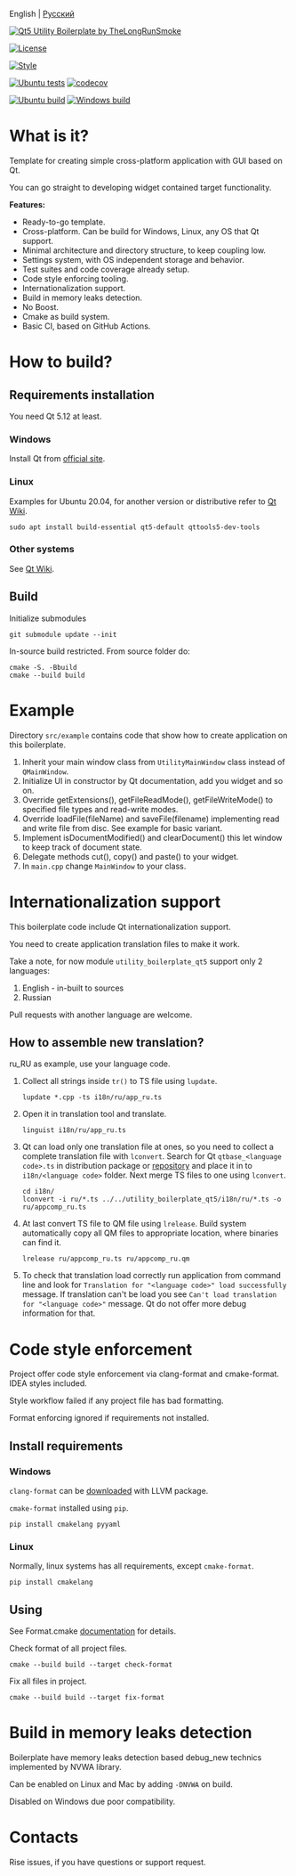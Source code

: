 English | [Русский](README.ru.MD)

[![Qt5 Utility Boilerplate by TheLongRunSmoke](https://user-images.githubusercontent.com/5612507/133026200-2b10dc0d-d11e-44cd-a816-48e3a27b6c4d.png)](#)

[![License](https://img.shields.io/badge/License-Apache%202.0-blue.svg)](https://opensource.org/licenses/Apache-2.0)

[![Style](https://github.com/TheLongRunSmoke/utility-boilerplate-qt/actions/workflows/style.yml/badge.svg?branch=main)](https://github.com/TheLongRunSmoke/utility-boilerplate-qt/actions/workflows/style.yml)

[![Ubuntu tests](https://github.com/TheLongRunSmoke/utility-boilerplate-qt/actions/workflows/ubuntu-tests.yml/badge.svg?branch=main)](https://github.com/TheLongRunSmoke/utility-boilerplate-qt/actions/workflows/ubuntu-tests.yml)
[![codecov](https://codecov.io/gh/TheLongRunSmoke/utility-boilerplate-qt/branch/main/graph/badge.svg?token=KM70OB0LHY)](https://codecov.io/gh/TheLongRunSmoke/utility-boilerplate-qt)

[![Ubuntu build](https://github.com/TheLongRunSmoke/utility-boilerplate-qt/actions/workflows/ubuntu-build.yml/badge.svg?branch=main)](https://github.com/TheLongRunSmoke/utility-boilerplate-qt/actions/workflows/ubuntu-build.yml)
[![Windows build](https://github.com/TheLongRunSmoke/utility-boilerplate-qt/actions/workflows/windows-build.yml/badge.svg?branch=main)](https://github.com/TheLongRunSmoke/utility-boilerplate-qt/actions/workflows/windows-build.yml)

# What is it?

Template for creating simple cross-platform application with GUI based on Qt.

You can go straight to developing widget contained target functionality.

**Features:**

* Ready-to-go template.
* Cross-platform. Can be build for Windows, Linux, any OS that Qt support.
* Minimal architecture and directory structure, to keep coupling low.
* Settings system, with OS independent storage and behavior.
* Test suites and code coverage already setup.
* Code style enforcing tooling.
* Internationalization support.
* Build in memory leaks detection.
* No Boost.
* Cmake as build system.
* Basic CI, based on GitHub Actions.

# How to build?

## Requirements installation

You need Qt 5.12 at least.

### Windows

Install Qt from [official site](https://www.qt.io/download).

### Linux

Examples for Ubuntu 20.04, for another version or distributive refer to [Qt Wiki](https://wiki.qt.io/Main).

```shell
sudo apt install build-essential qt5-default qttools5-dev-tools
```

### Other systems

See [Qt Wiki](https://wiki.qt.io/Main).

## Build
Initialize submodules
```shell
git submodule update --init
```

In-source build restricted. From source folder do:
```shell
cmake -S. -Bbuild
cmake --build build
```

# Example

Directory `src/example` contains code that show how to create application on this boilerplate.

1. Inherit your main window class from `UtilityMainWindow` class instead of `QMainWindow`.
2. Initialize UI in constructor by Qt documentation, add you widget and so on.
3. Override getExtensions(), getFileReadMode(), getFileWriteMode() to specified file types and read-write modes.
4. Override loadFile(fileName) and saveFile(filename) implementing read and write file from disc. See example for basic
   variant.
5. Implement isDocumentModified() and clearDocument() this let window to keep track of document state.
6. Delegate methods cut(), copy() and paste() to your widget.
7. In `main.cpp` change `MainWindow` to your class.

# Internationalization support

This boilerplate code include Qt internationalization support.

You need to create application translation files to make it work.

Take a note, for now module `utility_boilerplate_qt5` support only 2 languages:

1. English - in-built to sources
2. Russian

Pull requests with another language are welcome.

## How to assemble new translation?

ru_RU as example, use your language code.

1. Collect all strings inside `tr()` to TS file using `lupdate`.

   ```shell
   lupdate *.cpp -ts i18n/ru/app_ru.ts
   ```

2. Open it in translation tool and translate.

   ```shell
   linguist i18n/ru/app_ru.ts
   ```

3. Qt can load only one translation file at ones, so you need to collect a complete translation file with `lconvert`.
   Search for Qt `qtbase_<language code>.ts` in distribution package
   or [repository](https://github.com/qt/qttranslations/tree/dev/translations) and place it in to `i18n/<language code>`
   folder. Next merge TS files to one using `lconvert`.
   ```shell
   cd i18n/
   lconvert -i ru/*.ts ../../utility_boilerplate_qt5/i18n/ru/*.ts -o ru/appcomp_ru.ts
   ```

4. At last convert TS file to QM file using `lrelease`. Build system automatically copy all QM files to appropriate
   location, where binaries can find it.

   ```shell
   lrelease ru/appcomp_ru.ts ru/appcomp_ru.qm
   ```

5. To check that translation load correctly run application from command line and look
   for `Translation for "<language code>" load successfully` message. If translation can't be load you
   see `Can't load translation for "<language code>"` message. Qt do not offer more debug information for that.

# Code style enforcement

Project offer code style enforcement via clang-format and cmake-format. IDEA styles included.

Style workflow failed if any project file has bad formatting.

Format enforcing ignored if requirements not installed.

## Install requirements

### Windows

`clang-format` can be [downloaded](https://llvm.org/builds/) with LLVM package.

`cmake-format` installed using `pip`.

```shell
pip install cmakelang pyyaml
```

### Linux

Normally, linux systems has all requirements, except `cmake-format`.

```shell
pip install cmakelang
```

## Using

See Format.cmake [documentation](https://github.com/TheLartians/Format.cmake) for details.

Check format of all project files.

```shell
cmake --build build --target check-format
```

Fix all files in project.

```shell
cmake --build build --target fix-format
```

# Build in memory leaks detection

Boilerplate have memory leaks detection based debug_new technics implemented by NVWA library.

Can be enabled on Linux and Mac by adding `-DNVWA` on build.

Disabled on Windows due poor compatibility.

# Contacts

Rise issues, if you have questions or support request.